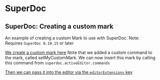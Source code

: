 # SuperDoc
## SuperDoc: Creating a custom mark

An example of creating a custom Mark to use with SuperDoc.
Note: Requires `SuperDoc 0.10.15` or later

[We create a custom mark here](https://github.com/Harbour-Enterprises/SuperDoc/blob/main/examples/vue-custom-mark/src/custom-mark.js)
Note that we added a custom command to the mark, called setMyCustomMark. We can now insert this mark by calling this command from `superdoc.activeEditor.commands`

[Then we can pass it into the editor via the `editorExtensions` key](https://github.com/Harbour-Enterprises/SuperDoc/blob/e724d31eaba50a423ed0d73a4264a09b33d06eaa/examples/vue-custom-mark/src/App.vue#L20)
